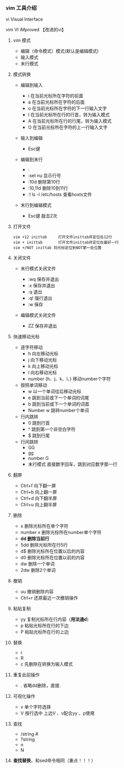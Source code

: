 ### vim 工具介绍

vi  Visual Interface

vim VI iMproved 【改进的vi】

1. vim 模式

	* 编辑（命令模式）模式(默认是编辑模式)
	* 输入模式
	* 末行模式

2. 模式转换
	
	* 编辑到输入
		- i 在当前光标所在字符的前面
		- a 在当前光标所在字符的后面
		- o 在当前光标所在字符的下一行输入文字
		- I 在当前光标所在行的行首，转为输入模式
		- A 在当前光标所在行的行尾，转为输入模式
		- O 在当前光标所在字符的上一行输入文字
	
	* 输入到编辑
		- Esc键
	* 编辑到末行
		- :
		- :set nu 							显示行号
		- :10d    							删除第10行
		- :10,11d 							删除10到11行
		- :! ls -l /etc/hosts 	查看hosts文件
	* 末行到编辑模式
		- Esc键 敲击2次
		

2. 打开文件

	```
	vim +12 inittab  	打开文件inittab并定位在12行
	vim + inittab    	打开文件inittab并定位在最好一行
	vim +/NOT inittab 将光标定位到NOT第一处位置
	```

3. 关闭文件
	- 末行模式关闭文件
		* :wq 保存并退出
		* :x  保存并退出
		* :q  退出
		* :q! 强行退出
		* :w  保存

	- 编辑模式关闭文件
		* ZZ  保存并退出

4. 快速移动光标

	- 逐字符移动 
		* h  	向左移动光标
		* j  	向下移动光标 
		* k  	向上移动光标
		* l  	向右移动光标
		* number {h、j、k、l、} 移动number个字符
	- 按照单词移动
		* w 	以一个单词往后移动光标
		* e 	跳到当前或下一个单词的词尾
		* b 	跳到当前或下一个单词的词首
		* Number w 跳转number个单词
	- 行内跳转
		* 0 	跳到行首
		* ^ 	跳到第一个非空白字符
	  * $ 	跳到行尾
	- 行间跳转
		* GG
		* gg
		* number G 
		* 末行模式 直接数字回车，跳到对应数字那一行

4. 翻屏

	- Ctrl+f 			向下翻一屏
	- Ctrl+b 			向上翻一屏	
	- Ctrl+d 			向下翻半屏
	- Ctrl+u 			向上翻半屏
	  
5. 删除

	- x 					删除光标所在单个字符
	- number x 	  删除光标所在number单个字符
	- **dd  			删除当前行**
	- 5dd   			删除光标所在行5行
	- d$  				删除光标所在位置以后的内容 
	- d0 	 				删除光标所在位置以前的内容
	- dw  				删除一个单词
	- 2dw 				删除2个单词
	
6. 撤销

	- uu          撤销删除内容
	- Ctrl+r      还原最近一次撤销操作
	
	
7. 粘贴复制
	- yy 					复制光标所在行内容（**用法通d**）
	- p  					粘贴光标所在行的下边
	- P  					粘贴光标所在行的上边  

9. 	替换

	- r 
	- R 
	- c 					先删除在转换为输入模式
	
10. 重复此前操作

	- . 					省略dd删除，直接. 
	
11. 可视化操作
	- v 					单个字符选择
	- V           按行选中
								上边V 、v配合yy 、p使用
								
12. 查找

	- /string    #
	- ?string    
	- n
	- N
	
13. **查找替换**，和sed命令相同（重点！！！）

					
	
	
	